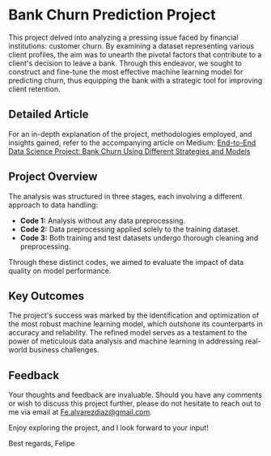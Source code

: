 # Bank Churn Prediction Project

This project delved into analyzing a pressing issue faced by financial institutions: customer churn. By examining a dataset representing various client profiles, the aim was to unearth the pivotal factors that contribute to a client's decision to leave a bank. Through this endeavor, we sought to construct and fine-tune the most effective machine learning model for predicting churn, thus equipping the bank with a strategic tool for improving client retention.

## Detailed Article

For an in-depth explanation of the project, methodologies employed, and insights gained, refer to the accompanying article on Medium:
[End-to-End Data Science Project: Bank Churn Using Different Strategies and Models](https://medium.com/@fe.alvarezdiaz/end-to-end-data-science-project-bank-churn-using-different-strategies-and-models-f5d30fc6f68b)

## Project Overview

The analysis was structured in three stages, each involving a different approach to data handling:

- **Code 1:** Analysis without any data preprocessing.
- **Code 2:** Data preprocessing applied solely to the training dataset.
- **Code 3:** Both training and test datasets undergo thorough cleaning and preprocessing.

Through these distinct codes, we aimed to evaluate the impact of data quality on model performance.

## Key Outcomes

The project's success was marked by the identification and optimization of the most robust machine learning model, which outshone its counterparts in accuracy and reliability. The refined model serves as a testament to the power of meticulous data analysis and machine learning in addressing real-world business challenges.

## Feedback

Your thoughts and feedback are invaluable. Should you have any comments or wish to discuss this project further, please do not hesitate to reach out to me via email at [Fe.alvarezdiaz@gmail.com](mailto:Fe.alvarezdiaz@gmail.com).

Enjoy exploring the project, and I look forward to your input!

Best regards,
Felipe
